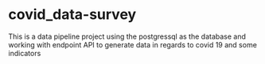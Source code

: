 # covid_data-survey
This is a data pipeline project using the postgressql as the database and working with endpoint API to generate data in regards to covid 19 and some indicators 
